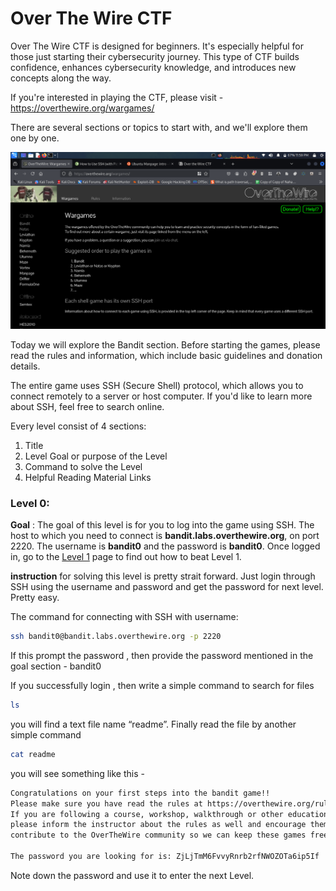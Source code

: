 # Over The Wire CTF

Over The Wire CTF is designed for beginners. It's especially helpful for those just starting their cybersecurity journey. This type of CTF builds confidence, enhances cybersecurity knowledge, and introduces new concepts along the way. 

If you're interested in playing the CTF, please visit - https://overthewire.org/wargames/

There are several sections or topics to start with, and we'll explore them one by one.

![image](https://github.com/sojib-bd/my-cybersecurity-journey/blob/main/CTF-Writeups/Screenshot_2024-11-27_12_59_00.png)

Today we will explore the Bandit section. Before starting the games, please read the rules and information, which include basic guidelines and donation details. 

The entire game uses SSH (Secure Shell) protocol, which allows you to connect remotely to a server or host computer. If you'd like to learn more about SSH, feel free to search online.

Every level consist of 4 sections: 

1. Title
2. Level Goal or purpose of the Level
3. Command to solve the Level
4. Helpful Reading Material Links

### Level 0:

**Goal** :  The goal of this level is for you to log into the game using SSH. The host to which you need to connect is **bandit.labs.overthewire.org**, on port 2220. The username is **bandit0** and the password is **bandit0**. Once logged in, go to the [Level 1](https://overthewire.org/wargames/bandit/bandit1.html) page to find out how to beat Level 1.

**instruction** for solving this level is pretty strait forward. Just login through SSH using the username and password and get the password for next level. Pretty easy. 

The command for connecting with SSH with username: 

```bash
ssh bandit0@bandit.labs.overthewire.org -p 2220
```

If this prompt the password , then provide the password mentioned in the goal section - bandit0

If you successfully login , then write a simple command to search for files

```bash
ls 
```

you will find a text file name “readme”. Finally read the file by another simple command

```bash
cat readme 
```

you will see something like this -

```bash
Congratulations on your first steps into the bandit game!!
Please make sure you have read the rules at https://overthewire.org/rules/
If you are following a course, workshop, walkthrough or other educational activity,
please inform the instructor about the rules as well and encourage them to
contribute to the OverTheWire community so we can keep these games free!

The password you are looking for is: ZjLjTmM6FvvyRnrb2rfNWOZOTa6ip5If

```

Note down the password and use it to enter the next Level.
